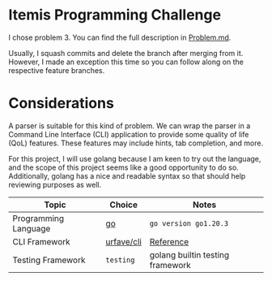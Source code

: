 # Itemis Programming Challenge

I chose problem 3. 
You can find the full description in [Problem.md](PROBLEM.md).

Usually, I squash commits and delete the branch after merging from it.
However, I made an exception this time so you can follow along on the respective feature branches.


# Considerations

A parser is suitable for this kind of problem.
We can wrap the parser in a Command Line Interface (CLI) application to provide some quality of life (QoL) features.
These features may include hints, tab completion, and more.

For this project, I will use golang because I am keen to try out the language, and the scope of this project seems like a good opportunity to do so.
Additionally, golang has a nice and readable syntax so that should help reviewing purposes as well.

| Topic | Choice | Notes
| --- | --- | --- |
| Programming Language | [go](https://go.dev/) | `go version go1.20.3`
| CLI Framework |[urfave/cli](https://github.com/urfave/cli) | [Reference](https://github.com/shadawck/awesome-cli-frameworks)
| Testing Framework | `testing` | golang builtin testing framework
